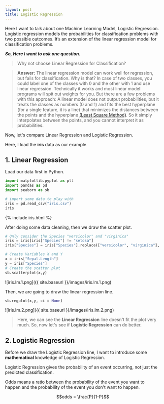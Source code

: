 ```yaml
---
layout: post
title: Logistic Regression
---
```


Here I want to talk about one Machine Learning Model, Logistic Regression.\
Logistic regression models the probabilities for classification problems with two possible outcomes. It’s an extension of the linear regression model for classification problems.


***So, Here I want to ask one question.***
> Why not choose Linear Regression for Classification?

> **Answer:** The linear regression model can work well for regression, but fails for classification. Why is that? In case of two classes, you could label one of the classes with 0 and the other with 1 and use linear regression. Technically it works and most linear model programs will spit out weights for you. But there are a few problems with this approach: A linear model does not output probabilities, but it treats the classes as numbers (0 and 1) and fits the best hyperplane (for a single feature, it is a line) that minimizes the distances between the points and the hyperplane [(Least Square Method)](https://en.wikipedia.org/wiki/Least_squares). So it simply interpolates between the points, and you cannot interpret it as probabilities.


Now, let's compare Linear Regression and Logistic Regression.

Here, I load the **iris** data as our example.

## 1. Linear Regression

Load our data first in Python.
```python
import matplotlib.pyplot as plt
import pandas as pd
import seaborn as sb

# import some data to play with
iris = pd.read_csv("iris.csv")
iris
```

{% include iris.html %}

After doing some data cleaning, then we draw the scatter plot.
```python
# Only consider the Species "versicolor" and "virginica"
iris = iris[iris["Species"] != "setosa"]
iris["Species"] = iris["Species"].replace(["versicolor", "virginica"], [0,1])

# Create Variables X and Y
x = iris["Sepal.Length"]
y = iris["Species"]
# Create the scatter plot
sb.scatterplot(x,y)
```

![iris.lm.1.png]({{ site.baseurl }}/images/iris.lm.1.png)


Then, we are going to draw the linear regression line.
```python
sb.regplot(x,y, ci = None)
```

![iris.lm.2.png]({{ site.baseurl }}/images/iris.lm.2.png)

> Here, we can see the **Linear Regression** line doesn't fit the plot very much. So, now let's see if **Logistic Regression** can do better.


## 2. Logistic Regression

Before we draw the Logistic Regression line, I want to introduce some **mathematical** knowledge of Logistic Regression.

Logistic Regression gives the probability of an event occurring, not just the predicted classification.

Odds means a ratio between the probability of the event you want to happen and the probability of the event you don't want to happen.

$$odds = \frac{P}{1-P}$$
